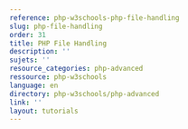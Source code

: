```yaml
---
reference: php-w3schools-php-file-handling
slug: php-file-handling
order: 31
title: PHP File Handling
description: ''
sujets: ''
resource_categories: php-advanced
ressource: php-w3schools
language: en
directory: php-w3schools/php-advanced
link: ''
layout: tutorials
---
```

